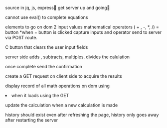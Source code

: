 source in jq, js, express🥊
get server up and going🥊

cannot use eval() to complete equations

elements to go on dom
2 input values
mathematical operators ( + , -, *, /)
= button
 *when = button is clicked capture inputs and operator 
 send to server via POST route.

 C button that clears the user input fields

 server side adds , subtracts, multiples. divides the calulation
 
 once complete send the confirmation

create a GET request on client side to acquire the results

display record of all math operations on dom using <li>
when it loads using the GET

update the calculation when a new calculation is made

history should exist even after refreshing the page,
history only goes away after restarting the server

